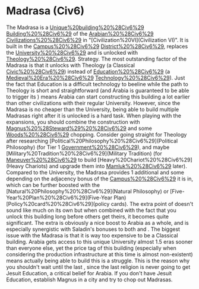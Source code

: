 # Madrasa (Civ6)

The Madrasa is a [Unique%20building%20%28Civ6%29](unique) [Building%20%28Civ6%29](building) of the [Arabian%20%28Civ6%29](Arabian) [Civilizations%20%28Civ6%29](civilization) in "[Civilization%20VI](Civilization VI)". It is built in the [Campus%20%28Civ6%29](Campus) [District%20%28Civ6%29](district), replaces the [University%20%28Civ6%29](University) and is unlocked with [Theology%20%28Civ6%29](Theology).
Strategy.
The most outstanding factor of the Madrasa is that it unlocks with Theology (a Classical [Civic%20%28Civ6%29](civic)) instead of [Education%20%28Civ6%29](Education) (a [Medieval%20Era%20%28Civ6%29](Medieval) [Technology%20%28Civ6%29](technology)). Just the fact that Education is a difficult technology to beeline while the path to Theology is short and straightforward (and Arabia is guaranteed to be able to trigger its ) means Arabia can start constructing this building a lot earlier than other civilizations with their regular University. However, since the Madrasa is no cheaper than the University, being able to build multiple Madrasas right after it is unlocked is a hard task. When playing with the expansions, you should combine the construction with [Magnus%20%28Steward%29%20%28Civ6%29](Magnus) and some [Woods%20%28Civ6%29](Woods) chopping. Consider going straight for Theology after researching [Political%20Philosophy%20%28Civ6%29](Political Philosophy) (for Tier 1 [Government%20%28Civ6%29](governments)), and maybe [Military%20Tradition%20%28Civ6%29](Military Tradition) (for [Maneuver%20%28Civ6%29](Maneuver) to build [Heavy%20Chariot%20%28Civ6%29](Heavy Chariots) and upgrade them into [Mamluk%20%28Civ6%29](Mamluks) later).
Compared to the University, the Madrasa provides 1 additional and some depending on the adjacency bonus of the [Campus%20%28Civ6%29](Campus) it is in, which can be further boosted with the [Natural%20Philosophy%20%28Civ6%29](Natural Philosophy) or [Five-Year%20Plan%20%28Civ6%29](Five-Year Plan) [Policy%20card%20%28Civ6%29](policy cards). The extra point of doesn't sound like much on its own but when combined with the fact that you unlock this building long before others get theirs, it becomes quite significant. The extra is obviously a nice boost to Arabia as a whole, and is especially synergistic with Saladin's bonuses to both and .
The biggest issue with the Madrasa is that it is way too expensive to be a Classical building. Arabia gets access to this unique University almost 1.5 eras sooner than everyone else, yet the price tag of this building (especially when considering the production infrastructure at this time is almost non-existent) means actually being able to build this is a struggle. This is the reason why you shouldn't wait until the last , since the last religion is never going to get Jesuit Education, a critical belief for Arabia. If you don't have Jesuit Education, establish Magnus in a city and try to chop out Madrasas.
